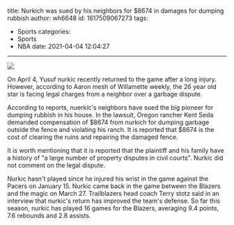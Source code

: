 title: Nurkich was sued by his neighbors for $8674 in damages for dumping rubbish
author: wh6648
id: 1617509067273
tags: 
- Sports
categories: 
- Sports
- NBA
date: 2021-04-04 12:04:27
---
![](https://p1.itc.cn/images01/20210404/0013e3f11ef34333aab1caa3fd545bb3.jpeg)


On April 4, Yusuf nurkic recently returned to the game after a long injury. However, according to Aaron mesh of Willamette weekly, the 26 year old star is facing legal charges from a neighbor over a garbage dispute.

According to reports, nuerkic's neighbors have sued the big pioneer for dumping rubbish in his house. In the lawsuit, Oregon rancher Kent Seda demanded compensation of $8674 from nurkich for dumping garbage outside the fence and violating his ranch. It is reported that $8674 is the cost of clearing the ruins and repairing the damaged fence.

It is worth mentioning that it is reported that the plaintiff and his family have a history of "a large number of property disputes in civil courts". Nurkic did not comment on the legal dispute.

Nurkic hasn't played since he injured his wrist in the game against the Pacers on January 15. Nurkic came back in the game between the Blazers and the magic on March 27. Trailblazers head coach Terry stotz said in an interview that nurkic's return has improved the team's defense. So far this season, nurkic has played 16 games for the Blazers, averaging 9.4 points, 7.6 rebounds and 2.8 assists.

